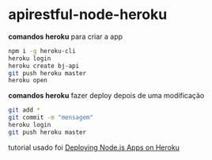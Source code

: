 # apirestful-node-heroku


**comandos heroku** para criar a app
```sh
npm i -g heroku-cli
heroku login
heroku create bj-api
git push heroku master
heroku open
```

**comandos heroku** fazer deploy depois de uma modificação
```sh
git add *
git commit -m "mensagem"
heroku login
git push heroku master
```


tutorial usado foi [Deploying Node.js Apps on Heroku](https://devcenter.heroku.com/articles/deploying-nodejs)
